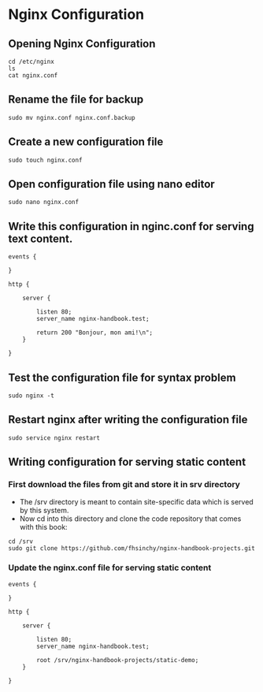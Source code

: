 # Nginx Configuration

## Opening Nginx Configuration

```
cd /etc/nginx
ls
cat nginx.conf
```

## Rename the file for backup

```
sudo mv nginx.conf nginx.conf.backup
```

## Create a new configuration file

```
sudo touch nginx.conf
```

## Open configuration file using nano editor

```
sudo nano nginx.conf
```

## Write this configuration in nginc.conf for serving text content.

```
events {

}

http {

    server {

        listen 80;
        server_name nginx-handbook.test;

        return 200 "Bonjour, mon ami!\n";
    }

}
```

## Test the configuration file for syntax problem

```
sudo nginx -t
```

## Restart nginx after writing the configuration file

```
sudo service nginx restart
```

## Writing configuration for serving static content

### First download the files from git and store it in srv directory

- The /srv directory is meant to contain site-specific data which is served by this system.
- Now cd into this directory and clone the code repository that comes with this book:

```
cd /srv
sudo git clone https://github.com/fhsinchy/nginx-handbook-projects.git
```

### Update the nginx.conf file for serving static content

```
events {

}

http {

    server {

        listen 80;
        server_name nginx-handbook.test;

        root /srv/nginx-handbook-projects/static-demo;
    }

}
```
